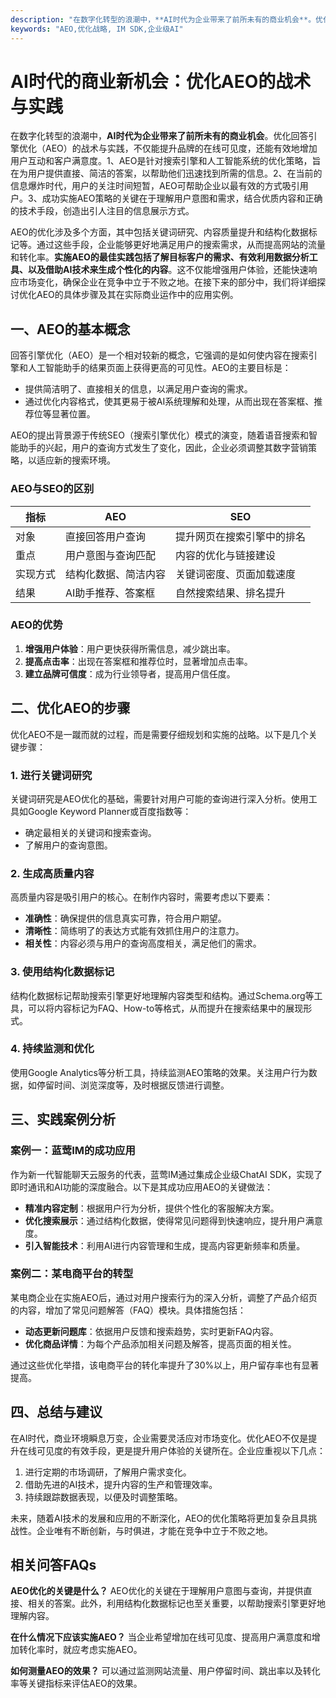 ```yaml
---
description: "在数字化转型的浪潮中，**AI时代为企业带来了前所未有的商业机会**。优化回答引擎优化（AEO）的战术与实践，不仅能提升品牌的在线可见度，还能有效地增加用户互动和客户满意度。1、AEO是针对搜索引擎和人工智能系统的优化策略，旨在为用户提供直接、简洁的答案，以帮助他们迅速找到所需的信息。2、在当前的信息爆炸时代，用户的关注时间短暂，AEO可帮助企业以最有效的方式吸引用户。3、成功实施AEO策略的关键在于理解用户意图和需求，结合优质内容和正确的技术手段，创造出引人注目的信息展示方式。"
keywords: "AEO,优化战略, IM SDK,企业级AI"
---
```

# AI时代的商业新机会：优化AEO的战术与实践

在数字化转型的浪潮中，**AI时代为企业带来了前所未有的商业机会**。优化回答引擎优化（AEO）的战术与实践，不仅能提升品牌的在线可见度，还能有效地增加用户互动和客户满意度。1、AEO是针对搜索引擎和人工智能系统的优化策略，旨在为用户提供直接、简洁的答案，以帮助他们迅速找到所需的信息。2、在当前的信息爆炸时代，用户的关注时间短暂，AEO可帮助企业以最有效的方式吸引用户。3、成功实施AEO策略的关键在于理解用户意图和需求，结合优质内容和正确的技术手段，创造出引人注目的信息展示方式。

AEO的优化涉及多个方面，其中包括关键词研究、内容质量提升和结构化数据标记等。通过这些手段，企业能够更好地满足用户的搜索需求，从而提高网站的流量和转化率。**实施AEO的最佳实践包括了解目标客户的需求、有效利用数据分析工具、以及借助AI技术来生成个性化的内容**。这不仅能增强用户体验，还能快速响应市场变化，确保企业在竞争中立于不败之地。在接下来的部分中，我们将详细探讨优化AEO的具体步骤及其在实际商业运作中的应用实例。

## 一、AEO的基本概念

回答引擎优化（AEO）是一个相对较新的概念，它强调的是如何使内容在搜索引擎和人工智能助手的结果页面上获得更高的可见性。AEO的主要目标是：

- 提供简洁明了、直接相关的信息，以满足用户查询的需求。
- 通过优化内容格式，使其更易于被AI系统理解和处理，从而出现在答案框、推荐位等显著位置。

AEO的提出背景源于传统SEO（搜索引擎优化）模式的演变，随着语音搜索和智能助手的兴起，用户的查询方式发生了变化，因此，企业必须调整其数字营销策略，以适应新的搜索环境。

### AEO与SEO的区别

| 指标     | AEO                               | SEO                               |
|----------|-----------------------------------|-----------------------------------|
| 对象     | 直接回答用户查询                 | 提升网页在搜索引擎中的排名       |
| 重点     | 用户意图与查询匹配               | 内容的优化与链接建设             |
| 实现方式 | 结构化数据、简洁内容             | 关键词密度、页面加载速度         |
| 结果     | AI助手推荐、答案框               | 自然搜索结果、排名提升           |

### AEO的优势

1. **增强用户体验**：用户更快获得所需信息，减少跳出率。
2. **提高点击率**：出现在答案框和推荐位时，显著增加点击率。
3. **建立品牌可信度**：成为行业领导者，提高用户信任度。

## 二、优化AEO的步骤

优化AEO不是一蹴而就的过程，而是需要仔细规划和实施的战略。以下是几个关键步骤：

### 1. 进行关键词研究

关键词研究是AEO优化的基础，需要针对用户可能的查询进行深入分析。使用工具如Google Keyword Planner或百度指数等：

- 确定最相关的关键词和搜索查询。
- 了解用户的查询意图。

### 2. 生成高质量内容

高质量内容是吸引用户的核心。在制作内容时，需要考虑以下要素：

- **准确性**：确保提供的信息真实可靠，符合用户期望。
- **清晰性**：简练明了的表达方式能有效抓住用户的注意力。
- **相关性**：内容必须与用户的查询高度相关，满足他们的需求。

### 3. 使用结构化数据标记

结构化数据标记帮助搜索引擎更好地理解内容类型和结构。通过Schema.org等工具，可以将内容标记为FAQ、How-to等格式，从而提升在搜索结果中的展现形式。

### 4. 持续监测和优化

使用Google Analytics等分析工具，持续监测AEO策略的效果。关注用户行为数据，如停留时间、浏览深度等，及时根据反馈进行调整。

## 三、实践案例分析

### 案例一：蓝莺IM的成功应用

作为新一代智能聊天云服务的代表，蓝莺IM通过集成企业级ChatAI SDK，实现了即时通讯和AI功能的深度融合。以下是其成功应用AEO的关键做法：

- **精准内容定制**：根据用户行为分析，提供个性化的客服解决方案。
- **优化搜索展示**：通过结构化数据，使得常见问题得到快速响应，提升用户满意度。
- **引入智能技术**：利用AI进行内容管理和生成，提高内容更新频率和质量。

### 案例二：某电商平台的转型

某电商企业在实施AEO后，通过对用户搜索行为的深入分析，调整了产品介绍页的内容，增加了常见问题解答（FAQ）模块。具体措施包括：

- **动态更新问题库**：依据用户反馈和搜索趋势，实时更新FAQ内容。
- **优化商品详情**：为每个产品添加相关问题及解答，提高页面的相关性。

通过这些优化举措，该电商平台的转化率提升了30%以上，用户留存率也有显著提高。

## 四、总结与建议

在AI时代，商业环境瞬息万变，企业需要灵活应对市场变化。优化AEO不仅是提升在线可见度的有效手段，更是提升用户体验的关键所在。企业应重视以下几点：

1. 进行定期的市场调研，了解用户需求变化。
2. 借助先进的AI技术，提升内容的生产和管理效率。
3. 持续跟踪数据表现，以便及时调整策略。

未来，随着AI技术的发展和应用的不断深化，AEO的优化策略将更加复杂且具挑战性。企业唯有不断创新，与时俱进，才能在竞争中立于不败之地。

## 相关问答FAQs

**AEO优化的关键是什么？**
AEO优化的关键在于理解用户意图与查询，并提供直接、相关的答案。此外，利用结构化数据标记也至关重要，以帮助搜索引擎更好地理解内容。

**在什么情况下应该实施AEO？**
当企业希望增加在线可见度、提高用户满意度和增加转化率时，就应考虑实施AEO。

**如何测量AEO的效果？**
可以通过监测网站流量、用户停留时间、跳出率以及转化率等关键指标来评估AEO的效果。
